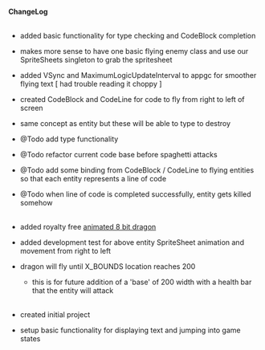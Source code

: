 <b>ChangeLog</b><br /><br />

- added basic functionality for type checking and CodeBlock completion
- makes more sense to have one basic flying enemy class and use our SpriteSheets singleton to grab the spritesheet

- added VSync and MaximumLogicUpdateInterval to appgc for smoother flying text [ had trouble reading it choppy ]
- created CodeBlock and CodeLine for code to fly from right to left of screen
- same concept as entity but these will be able to type to destroy
- @Todo add type functionality
- @Todo refactor current code base before spaghetti attacks
- @Todo add some binding from CodeBlock / CodeLine to flying entities so that each entity represents a line of code
- @Todo when line of code is completed successfully, entity gets killed somehow
<br /><br />
- added royalty free <a href='http://opengameart.org/content/flappy-dragon-sprite-sheets'>animated 8 bit dragon</a>
- added development test for above entity SpriteSheet animation and movement from right to left
- dragon will fly until X_BOUNDS location reaches 200 
	- this is for future addition of a 'base' of 200 width with a health bar that the entity will attack
<br /><br />
- created initial project 
- setup basic functionality for displaying text and jumping into game states
<br /><br />